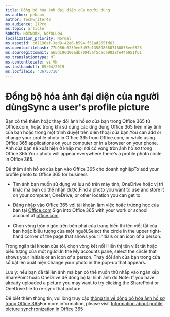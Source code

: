 ```yaml
---
title: Đồng bộ hóa ảnh đại diện của người dùng
ms.author: pebaum
author: Techwriter40
ms.audience: ITPro
ms.topic: article
ROBOTS: NOINDEX, NOFOLLOW
localization_priority: Normal
ms.assetid: cd7196af-3ed9-42e6-b594-f51ad265fd63
ms.openlocfilehash: 77b956c6239ee5d97e1358986807180055ee0525
ms.sourcegitcommit: a65d196d00adb70045af5caca9828fe44b951f61
ms.translationtype: MT
ms.contentlocale: vi-VN
ms.lasthandoff: 09/04/2019
ms.locfileid: "36753710"
---
```

# <a name="sync-a-users-profile-picture"></a><span data-ttu-id="b97d9-102">Đồng bộ hóa ảnh đại diện của người dùng</span><span class="sxs-lookup"><span data-stu-id="b97d9-102">Sync a user's profile picture</span></span>

<span data-ttu-id="b97d9-103">Bạn có thể thêm hoặc thay đổi ảnh hồ sơ của bạn trong Office 365 từ Office.com, hoặc trong khi sử dụng các ứng dụng Office 365 trên máy tính của bạn hoặc trong một trình duyệt trên điện thoại của bạn.</span><span class="sxs-lookup"><span data-stu-id="b97d9-103">You can add or change your profile photo in Office 365 from Office.com, or while using Office 365 applications on your computer or in a browser on your phone.</span></span> <span data-ttu-id="b97d9-104">Ảnh của bạn sẽ xuất hiện ở khắp mọi nơi có vòng tròn ảnh hồ sơ trong Office 365.</span><span class="sxs-lookup"><span data-stu-id="b97d9-104">Your photo will appear everywhere there's a profile photo circle in Office 365.</span></span>

<span data-ttu-id="b97d9-105">Để thêm ảnh hồ sơ của bạn vào Office 365 cho doanh nghiệp</span><span class="sxs-lookup"><span data-stu-id="b97d9-105">To add your profile photo to Office 365 for business</span></span>

- <span data-ttu-id="b97d9-106">Tìm ảnh bạn muốn sử dụng và lưu nó trên máy tính, OneDrive hoặc vị trí khác mà bạn có thể nhận được.</span><span class="sxs-lookup"><span data-stu-id="b97d9-106">Find a photo you want to use and store it on your computer, OneDrive, or other location you can get to.</span></span>

- <span data-ttu-id="b97d9-107">Đăng nhập vào Office 365 với tài khoản làm việc hoặc trường học của bạn tại [Office.com](http://www.office.com).</span><span class="sxs-lookup"><span data-stu-id="b97d9-107">Sign into Office 365 with your work or school account at [office.com](http://www.office.com).</span></span>

- <span data-ttu-id="b97d9-108">Chọn vòng tròn ở góc trên bên phải của trang hiển thị tên viết tắt của bạn hoặc biểu tượng của một người.</span><span class="sxs-lookup"><span data-stu-id="b97d9-108">Select the circle in the upper right-hand corner of the page that shows your initials or an icon of a person.</span></span>

<span data-ttu-id="b97d9-109">Trong ngăn tài khoản của tôi, chọn vòng kết nối Hiển thị tên viết tắt hoặc biểu tượng của một người.</span><span class="sxs-lookup"><span data-stu-id="b97d9-109">In the My accounts pane, select the circle that shows your initials or an icon of a person.</span></span> <span data-ttu-id="b97d9-110">Thay đổi ảnh của bạn trong cửa sổ bật lên xuất hiện.</span><span class="sxs-lookup"><span data-stu-id="b97d9-110">Change your photo in the pop-up that appears.</span></span>

<span data-ttu-id="b97d9-111">Lưu ý: nếu bạn đã tải lên ảnh mà bạn có thể muốn thử nhấp vào ngăn xếp SharePoint hoặc OneDrive để đồng bộ lại hình ảnh đó.</span><span class="sxs-lookup"><span data-stu-id="b97d9-111">Note: If you have already uploaded a picture you may want to try clicking the SharePoint or OneDrive tile to re-sync that picture.</span></span>

<span data-ttu-id="b97d9-112">Để biết thêm thông tin, vui lòng truy cập [thông tin về đồng bộ hóa ảnh hồ sơ trong Office 365](https://support.office.com/article/information-about-profile-picture-synchronization-in-office-365-20594d76-d054-4af4-a660-401133e3d48a)</span><span class="sxs-lookup"><span data-stu-id="b97d9-112">For more information, please visit [Information about profile picture synchronization in Office 365](https://support.office.com/article/information-about-profile-picture-synchronization-in-office-365-20594d76-d054-4af4-a660-401133e3d48a)</span></span>

